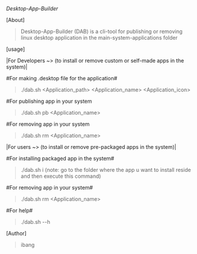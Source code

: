 *Desktop-App-Builder*

[About]
> Desktop-App-Builder (DAB) is a cli-tool for publishing or removing linux desktop application in the main-system-applications folder

[usage]

|For Developers ~> (to install or remove custom or self-made apps in the system)|

#For making .desktop file for the application#
> ./dab.sh <Application_path> <Application_name> <Application_icon>

#For publishing app in your system
> ./dab.sh pb <Application_name>

#For removing app in your system
> ./dab.sh rm <Application_name>

|For users ~> (to install or remove pre-packaged apps in the system)|

#For installing packaged app in the system#
> ./dab.sh i (note: go to the folder where the app u want to install reside and then execute this command)

#For removing app in your system#
> ./dab.sh rm <Application_name>

#For help#
> ./dab.sh --h 

[Author]
> ibang
